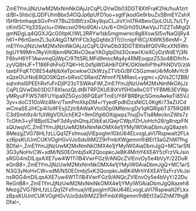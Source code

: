 ZmE1YmJjNzUwM2MxNmNkOAjJzCqPLQVwDb03DGT8XltFraK2hk/huA1zrtd/Bl+ShbcIjLQDFUhnBbxS4OQJp6pUFD1uo+sgtFjkodGe9rbuZxSBmEYZshXI5H9rtmhaqkSGvPrsY7Bu2St8lf/zxDky9qoCLJ/oY/nI7R4BeivOjoLOUL7s/LTycKmISCYq33Syclu+0WecxoO1Ho90Al+Ux/6+OhGrh05UAwVpJTlZZTxMigQlgmNDgLq4QGXJQcG0ItpK/IWL2RRYw1sb5mgmwrec8g8XswSI5v/NaGIjRy4h61+P6rtGemZL3uXAtgGTMYlFCb3gGqfdo3Tf///cnipFl6Cj/XI6fK56imM=,ZmE1YmJjNzUwM2MxNmNkOAjJzCqPLQVwDb03DGT8Xls6fQ0VRcxXN5WnbgUY99Mrn7AyV/h9jkm6NORxO3eaiYADgIpDtd3OcewIX/eXCyDzWdEYj3NF6bvH6YF1AwvmqGjWpC/9TttSRLMFd9mocMq4y4RMEoqpzZ53o48lDfn1t+zyVQ8HJF+T186FdhFoG7QK+HL0d1pWGAHbTGPK/GKIilelhP1hsPhNDV0/zIAtaxbFFqKTO8E54aNjibXeTpcwkwO2kWzyZTVbG/BFC5GzmwU4rMoMvYc9xQzeOlJrNoERQOSKQzt+bRxsCSRardZWnmf7EMRavL+ygmc+jQVsZC1ZBB/sqhnhslSPEEhRxfuFnDjIP23zTSWAsFiM,ZmE1YmJjNzUwM2MxNmNkOAjJzCqPLQVwDb03DGT8XlsnzQLdtBiTRPZKUE8iXVf5H0a9xC0TYFBM63EVWpyMRyuFFWS7i6FUYipa9Z5Gyo36PQEaYTmEUY6FBRBhjcSGmoAwkeTi85VJ3yv+doC31OoWz4Nrv/TsmPmXkpDM+rYyedFpdhDzsNtCL0KgKr73aZUCdwCmaSEJ/HCp4i1o9FEsjlZzlr8AWaKVto0Dp0MNmcgDy1qKQRipbT375RQ8RC3dSmh9z4r1UiWgVOIUchEK2+9mGfgi6OXqjwpz7nujDvTls8MecknZWls7zTcDhh3+yFBBjoIS2wF3d4yshQhqJOibEaUQejrCWp/fZHJoHch28/g8nqzFNsQUwqVC,ZmE1YmJjNzUwM2MxNmNkOMX4e1jYMylW0AiaDbmJgQ8azeh8MezgZVG78HLfzLLQq1ZFsfmuajVIEpogIm1GbU64ELvogLaVI7RspwaIt2FLkxzBpsKUUntCUKVOgHGvVJoSds9iM2Z9rFmbXWgemm1hBEt13aGZhM7fhgBDfaI=,ZmE1YmJjNzUwM2MxNmNkOMX4e1jYMylW0AiaDbmJgQ+MC1arSN3G3yNoHvCW+xdM/NS0EOmbj5xK2QoopkcJeBK4MrhY4XEAY5zFrzVkJsinsRGG4mDILqxAXE7uw4W1Ti1B4VwrFGz9/ANQcZVlEnvOy5e4bVyY/22DuReGnB8=,ZmE1YmJjNzUwM2MxNmNkOMX4e1jYMylW0AiaDbmJgQ+MC1arSN3G3yNoHvCW+xdM/NS0EOmbj5xK2QoopkcJeBK4MrhY4XEAY5zFrzVkJsinsRGG4mDILqxAXE7uw4W1Ti1B4VwrFGz9/ANQcZVlEnvOy5e4bVyY/22DuReGnB8=,ZmE1YmJjNzUwM2MxNmNkOMX4e1jYMylW0AiaDbmJgQ8azeh8MezgZVG78HLfzLLQq1ZFsfmuajVIEpogIm1GbU64ELvogLaVI7RspwaIt2FLkxzBpsKUUntCUKVOgHGvVJoSds9iM2Z9rFmbXWgemm1hBEt13aGZhM7fhgBDfaI=,
